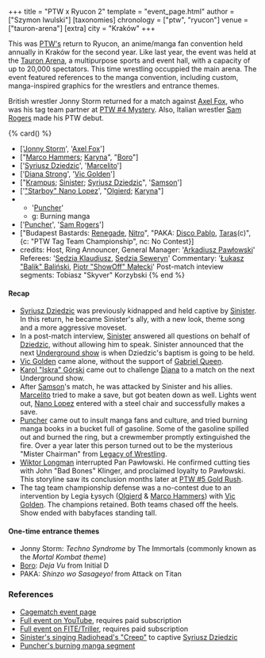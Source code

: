 +++
title = "PTW x Ryucon 2"
template = "event_page.html"
author = ["Szymon Iwulski"]
[taxonomies]
chronology = ["ptw", "ryucon"]
venue = ["tauron-arena"]
[extra]
city = "Kraków"
+++

This was [PTW's](@/o/ptw.md) return to Ryucon, an anime/manga fan convention held annually in Kraków for the second year. Like last year, the event was held at the [Tauron Arena](@/v/tauron-arena.md), a multipurpose sports and event hall, with a capacity of up to 20,000 spectators. This time wrestling occuppied the main arena. The event featured references to the manga convention, including custom, manga-inspired graphics for the wrestlers and entrance themes.

British wrestler Jonny Storm returned for a match against [Axel Fox](@/w/axel-fox.md), who was his tag team partner at [PTW #4 Mystery](@/e/ptw/2023-06-25-ptw-4-mystery.md). Also, Italian wrestler [Sam Rogers](@/w/sam-rogers.md) made his PTW debut.

{% card() %}
- ['[Jonny Storm](@/w/jonny-storm.md)', '[Axel Fox](@/w/axel-fox.md)']
- ["[Marco Hammers](@/w/marco-hammers.md); [Karyna](@/w/karyna.md)", "[Boro](@/w/boro.md)"]
- ['[Syriusz Dziedzic](@/w/dziedzic.md)', '[Marcelito](@/w/marcelito.md)']
- ['[Diana Strong](@/w/diana-strong.md)', '[Vic Golden](@/w/vic-golden.md)']
- ["[Krampus](@/w/krampus.md); [Sinister](@/w/sinister.md); [Syriusz Dziedzic](@/w/dziedzic.md)",
  '[Samson](@/w/samson.md)']
- ['["Starboy" Nano Lopez](@/w/nano-lopez.md)', "[Olgierd](@/w/olgierd.md); [Karyna](@/w/karyna.md)"]
- - '[Puncher](@/w/puncher.md)'
  - g: Burning manga
- ['[Puncher](@/w/puncher.md)', '[Sam Rogers](@/w/sam-rogers.md)']
- ["Budapest Bastards: [Renegade](@/w/renegade.md), [Nitro](@/w/nitro.md)", "PAKA:
    [Disco Pablo](@/w/disco-pablo.md), [Taras](@/w/taras.md)(c)", {c: "PTW Tag Team
      Championship", nc: No Contest}]
- credits:
    Host, Ring Announcer, General Manager: '[Arkadiusz Pawłowski](@/w/pan-pawlowski.md)'
    Referees: '[Sędzia Klaudiusz](@/w/sedzia-klaudiusz.md), [Sędzia Seweryn](@/w/sedzia-seweryn.md)'
    Commentary: '[Łukasz "Balik" Baliński](@/w/lukasz-balinski.md), [Piotr "ShowOff" Małecki](@/w/piotr-malecki.md)'
    Post-match inteview segments: Tobiasz "Skyver" Korzybski
{% end %}

#### Recap

* [Syriusz Dziedzic](@/w/dziedzic.md) was previously kidnapped and held captive by [Sinister](@/w/sinister.md). In this return, he became Sinister's ally, with a new look, theme song and a more aggressive moveset.
* In a post-match interview, [Sinister](@/w/sinister.md) answered all questions on behalf of [Dziedzic](@/w/dziedzic.md), without allowing him to speak. Sinister announced that the next [Underground show](@/e/ptw/2023-07-30-ptw-underground-16.md) is when Dziedzic's baptism is going to be held.
* [Vic Golden](@/w/vic-golden.md) came alone, without the support of [Gabriel Queen](@/w/gabriel-queen.md).
* [Karol "Iskra" Górski](@/w/iskra.md) came out to challenge [Diana](@/w/diana-strong.md) to a match on the next Underground show.
* After [Samson](@/w/samson.md)'s match, he was attacked by Sinister and his allies. [Marcelito](@/w/marcelito.md) tried to make a save, but got beaten down as well. Lights went out, [Nano Lopez](@/w/nano-lopez.md) entered with a steel chair and successfully makes a save.
* [Puncher](@/w/puncher.md) came out to insult manga fans and culture, and tried burning manga books in a bucket full of gasoline. Some of the gasoline spilled out and burned the ring, but a crewmember promptly extinguished the fire. Over a year later this person turned out to be the mysterious "Mister Chairman" from [Legacy of Wrestling](@/o/low.md).
* [Wiktor Longman](@/w/wiktor-longman.md) interrupted Pan Pawłowski. He confirmed cutting ties with John "Bad Bones" Klinger, and proclaimed loyalty to Pawłowski. This storyline saw its conclusion months later at [PTW #5 Gold Rush](@/e/ptw/2024-02-03-ptw-5-gold-rush.md).
* The tag team championship defense was a no-contest due to an intervention by Legia Łysych ([Olgierd](@/w/olgierd.md) & [Marco Hammers](@/w/marco-hammers.md)) with [Vic Golden](@/w/vic-golden.md). The champions retained. Both teams chased off the heels. Show ended with babyfaces standing tall.

#### One-time entrance themes

- Jonny Storm: _Techno Syndrome_ by The Immortals (commonly known as the _Mortal Kombat theme_)
- [Boro](@/w/boro.md): _Deja Vu_ from Initial D
- PAKA: _Shinzo wo Sasageyo!_ from Attack on Titan

### References

* [Cagematch event page](https://www.cagematch.net/?id=1&nr=365969)
* [Full event on YouTube](https://www.youtube.com/watch?v=jOr7PhKb7xY&t=6971s), requires paid subscription
* [Full event on FITE/Triller](https://www.trillertv.com/watch/ptw-ryucon/2pddh/), requires paid subscription
* [Sinister's singing Radiohead's "Creep"](https://www.youtube.com/watch?v=WU5OTqZDUtY&pp=ygUOc2luaXN0ZXIgY3JlZXA%3D%22%3E) to captive [Syriusz Dziedzic](@/w/dziedzic.md)
* [Puncher's burning manga segment](https://www.youtube.com/watch?v=VZT7COlYlkI)
